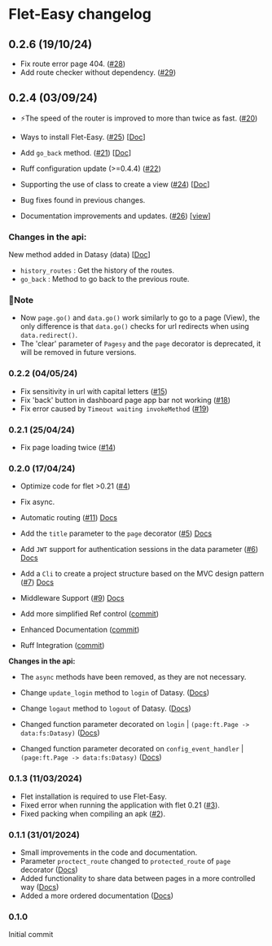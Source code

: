 # Flet-Easy changelog

## 0.2.6 (19/10/24)

* Fix route error page 404. ([#28](https://github.com/Daxexs/flet-easy/issues/28))
* Add route checker without dependency. ([#29](https://github.com/Daxexs/flet-easy/issues/29))

## 0.2.4 (03/09/24)

* ⚡The speed of the router is improved to more than twice as fast. ([#20](https://github.com/Daxexs/flet-easy/issues/20))
  
* Ways to install Flet-Easy. ([#25](https://github.com/Daxexs/flet-easy/issues/25)) [[Doc](https://daxexs.github.io/flet-easy/0.2.4/installation/)]
  
* Add `go_back` method. ([#21](https://github.com/Daxexs/flet-easy/issues/21)) [[Doc](https://daxexs.github.io/flet-easy/0.2.4/how-to-use/#methods/)]
  
* Ruff configuration update (>=0.4.4) ([#22](https://github.com/Daxexs/flet-easy/issues/22))
  
* Supporting the use of class to create a view ([#24](https://github.com/Daxexs/flet-easy/issues/24)) [[Doc](https://daxexs.github.io/flet-easy/0.2.4/add-pages/through-classes/)]
  
* Bug fixes found in previous changes.
  
* Documentation improvements and updates. ([#26](https://github.com/Daxexs/flet-easy/issues/22)) [[view](https://daxexs.github.io/flet-easy/)]

### **Changes in the api:**

New method added in Datasy (data) [[Doc](https://daxexs.github.io/flet-easy/0.2.4/how-to-use/#datasy-data/)]

* `history_routes` : Get the history of the routes.
* `go_back` : Method to go back to the previous route.

### **🔎Note**

* Now `page.go()` and `data.go()` work similarly to go to a page (View), the only difference is that `data.go()` checks for url redirects when using `data.redirect()`.
* The 'clear' parameter of `Pagesy` and the `page` decorator is deprecated, it will be removed in future versions.

### 0.2.2 (04/05/24)

* Fix sensitivity in url with capital letters ([#15](https://github.com/Daxexs/flet-easy/issues/15))
* Fix 'back' button in dashboard page app bar not working ([#18](https://github.com/Daxexs/flet-easy/issues/18))
* Fix error caused by `Timeout waiting invokeMethod` ([#19](https://github.com/Daxexs/flet-easy/issues/19))
  
### 0.2.1 (25/04/24)

* Fix page loading twice ([#14](https://github.com/Daxexs/flet-easy/issues/14))

### 0.2.0 (17/04/24)

* Optimize code for flet >0.21 ([#4](https://github.com/Daxexs/flet-easy/issues/4))

* Fix async.

* Automatic routing ([#11](https://github.com/Daxexs/flet-easy/issues/11)) [Docs](https://daxexs.github.io/flet-easy/0.2/Add-pages/In-automatic/)

* Add the `title` parameter to the `page` decorator ([#5](https://github.com/Daxexs/flet-easy/issues/5)) [Docs](https://daxexs.github.io/flet-easy/0.2/How-to-use/#example_1)

* Add `JWT` support for authentication sessions in the data parameter ([#6](https://github.com/Daxexs/flet-easy/issues/6)) [Docs](https://daxexs.github.io/flet-easy/0.2/Basic-JWT/)

* Add a `Cli` to create a project structure based on the MVC design pattern ([#7](https://github.com/Daxexs/flet-easy/issues/7)) [Docs](https://daxexs.github.io/flet-easy/0.2/CLI-to-create-app/)

* Middleware Support ([#9](https://github.com/Daxexs/flet-easy/issues/9)) [Docs](https://daxexs.github.io/flet-easy/0.2/Middleware/)

* Add more simplified Ref control ([commit](https://github.com/Daxexs/flet-easy/commit/907380ed56e646ffe3ec48b81d7b35a9385e5f5d))

* Enhanced Documentation ([commit](https://github.com/Daxexs/flet-easy/commit/a742e6790cf72f17c416147f899c74bcd512ab54))

* Ruff Integration ([commit](https://github.com/Daxexs/flet-easy/commit/9de267eb6601d6afb2757d90e5a26e51f2325f2e))

**Changes in the api:**

* The `async` methods have been removed, as they are not necessary.
  
* Change `update_login` method to `login` of Datasy. ([Docs](https://daxexs.github.io/flet-easy/0.2/Customized-app/Route-protection/#login))
  
* Change `logaut` method to `logout` of Datasy. ([Docs](https://daxexs.github.io/flet-easy/0.2/Customized-app/Route-protection/#logout))

* Changed function parameter decorated on `login` | `(page:ft.Page -> data:fs:Datasy)` ([Docs](https://daxexs.github.io/flet-easy/0.2/Customized-app/Route-protection/))

* Changed function parameter decorated on `config_event_handler` | `(page:ft.Page -> data:fs:Datasy)` ([Docs](https://daxexs.github.io/flet-easy/0.2/Customized-app/Events/))
  
### 0.1.3 (11/03/2024)

* Flet installation is required to use Flet-Easy.
* Fixed error when running the application with flet 0.21 ([#3](https://github.com/Daxexs/flet-easy/issues/3)).
* Fixed packing when compiling an apk ([#2](https://github.com/Daxexs/flet-easy/issues/2)).
  
### 0.1.1 (31/01/2024)

* Small improvements in the code and documentation.
* Parameter `proctect_route` changed to `protected_route` of `page` decorator ([Docs](https://daxexs.github.io/flet-easy/0.1.3/Customized-app/Route-protection/))
* Added functionality to share data between pages in a more controlled way ([Docs](https://daxexs.github.io/flet-easy/0.1.3/Data-sharing-between-pages/))
* Added a more ordered documentation ([Docs](https://daxexs.github.io/flet-easy/))

### 0.1.0

Initial commit
